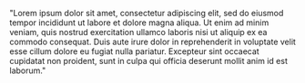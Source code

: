 "Lorem ipsum dolor sit amet, consectetur
adipiscing elit, sed do eiusmod tempor incididunt
ut labore et dolore magna aliqua. Ut enim ad
minim veniam, quis nostrud exercitation ullamco
laboris nisi ut aliquip ex ea commodo consequat.
Duis aute irure dolor in reprehenderit in
voluptate velit esse cillum dolore eu fugiat
nulla pariatur. Excepteur sint occaecat
cupidatat non proident, sunt in culpa qui
officia deserunt mollit anim id est laborum."